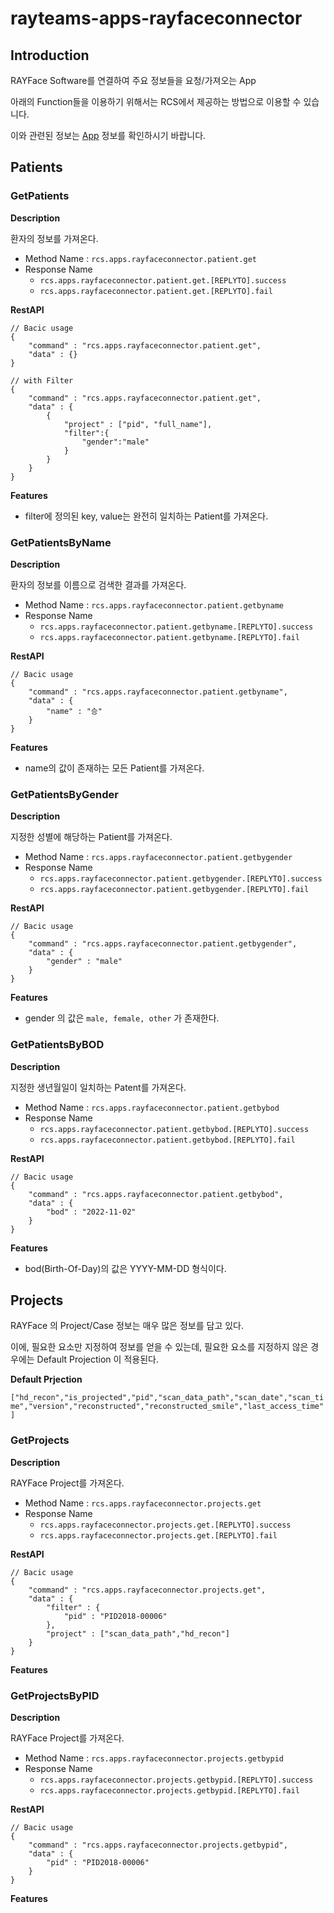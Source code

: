 # rayteams-apps-rayfaceconnector

## Introduction

RAYFace Software를 연결하여 주요 정보들을 요청/가져오는 App

아래의 Function들을 이용하기 위해서는 RCS에서 제공하는 방법으로 이용할 수 있습니다.

이와 관련된 정보는 [App](./README.md) 정보를 확인하시기 바랍니다.

## Patients

### GetPatients

**Description**

환자의 정보를 가져온다.

* Method Name : ```rcs.apps.rayfaceconnector.patient.get```
* Response Name 
  * ```rcs.apps.rayfaceconnector.patient.get.[REPLYTO].success```
  * ```rcs.apps.rayfaceconnector.patient.get.[REPLYTO].fail```


**RestAPI**

```
// Bacic usage
{
	"command" : "rcs.apps.rayfaceconnector.patient.get",
	"data" : {}
}

// with Filter
{
	"command" : "rcs.apps.rayfaceconnector.patient.get",
	"data" : {
		{
			"project" : ["pid", "full_name"],
			"filter":{
				"gender":"male"
			}
		}
	}
}
```

**Features**

* filter에 정의된 key, value는 완전히 일치하는 Patient를 가져온다.


### GetPatientsByName

**Description**

환자의 정보를 이름으로 검색한 결과를 가져온다. 

* Method Name : ```rcs.apps.rayfaceconnector.patient.getbyname```
* Response Name 
  * ```rcs.apps.rayfaceconnector.patient.getbyname.[REPLYTO].success```
  * ```rcs.apps.rayfaceconnector.patient.getbyname.[REPLYTO].fail```

**RestAPI**

```
// Bacic usage
{
	"command" : "rcs.apps.rayfaceconnector.patient.getbyname",
	"data" : {
		"name" : "승"
	}
}
```

**Features**

* name의 값이 존재하는 모든 Patient를 가져온다.


### GetPatientsByGender

**Description**

지정한 성별에 해당하는 Patient를 가져온다.

* Method Name : ```rcs.apps.rayfaceconnector.patient.getbygender```
* Response Name 
  * ```rcs.apps.rayfaceconnector.patient.getbygender.[REPLYTO].success```
  * ```rcs.apps.rayfaceconnector.patient.getbygender.[REPLYTO].fail```

**RestAPI**

```
// Bacic usage
{
	"command" : "rcs.apps.rayfaceconnector.patient.getbygender",
	"data" : {
		"gender" : "male"
	}
}
```

**Features**

* gender 의 값은 ```male, female, other``` 가 존재한다.

### GetPatientsByBOD

**Description**

지정한 생년월일이 일치하는 Patent를 가져온다.

* Method Name : ```rcs.apps.rayfaceconnector.patient.getbybod```
* Response Name 
  * ```rcs.apps.rayfaceconnector.patient.getbybod.[REPLYTO].success```
  * ```rcs.apps.rayfaceconnector.patient.getbybod.[REPLYTO].fail```

**RestAPI**

```
// Bacic usage
{
	"command" : "rcs.apps.rayfaceconnector.patient.getbybod",
	"data" : {
		"bod" : "2022-11-02"
	}
}
```

**Features**

* bod(Birth-Of-Day)의 값은 YYYY-MM-DD 형식이다.


## Projects

RAYFace 의 Project/Case 정보는 매우 많은 정보를 담고 있다.

이에, 필요한 요소만 지정하여 정보를 얻을 수 있는데, 필요한 요소를 지정하지 않은 경우에는 Default Projection 이 적용된다.

**Default Prjection**

```["hd_recon","is_projected","pid","scan_data_path","scan_date","scan_time","version","reconstructed","reconstructed_smile","last_access_time"]```

### GetProjects

**Description**

RAYFace Project를 가져온다.

* Method Name : ```rcs.apps.rayfaceconnector.projects.get```
* Response Name 
  * ```rcs.apps.rayfaceconnector.projects.get.[REPLYTO].success```
  * ```rcs.apps.rayfaceconnector.projects.get.[REPLYTO].fail```

**RestAPI**

```
// Bacic usage
{
	"command" : "rcs.apps.rayfaceconnector.projects.get",
	"data" : {
		"filter" : { 
			"pid" : "PID2018-00006" 
		},
		"project" : ["scan_data_path","hd_recon"]
	}
}
```

**Features**


### GetProjectsByPID

**Description**

RAYFace Project를 가져온다.

* Method Name : ```rcs.apps.rayfaceconnector.projects.getbypid```
* Response Name 
  * ```rcs.apps.rayfaceconnector.projects.getbypid.[REPLYTO].success```
  * ```rcs.apps.rayfaceconnector.projects.getbypid.[REPLYTO].fail```

**RestAPI**

```
// Bacic usage
{
	"command" : "rcs.apps.rayfaceconnector.projects.getbypid",
	"data" : {
		"pid" : "PID2018-00006" 
	}
}
```

**Features**

